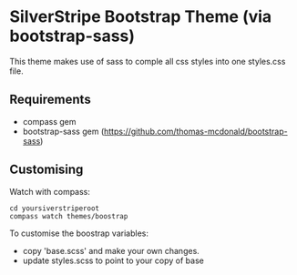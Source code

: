 # SilverStripe Bootstrap Theme (via bootstrap-sass)

This theme makes use of sass to comple all css styles into one styles.css file.

## Requirements

 * compass gem
 * bootstrap-sass gem (https://github.com/thomas-mcdonald/bootstrap-sass)
 
## Customising

Watch with compass:

```
cd yoursiverstriperoot
compass watch themes/boostrap
```

To customise the boostrap variables:

 * copy 'base.scss' and make your own changes.
 * update styles.scss to point to your copy of base
